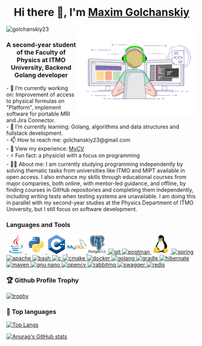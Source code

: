 <h1 align="center">Hi there 👋, I'm <a href="https://t.me/MaXimMaXiM209" target="_blank">Maxim Golchanskiy</a> 
</h1>
<img align="right" alt="Coding" width="320" src="https://raw.githubusercontent.com/devSouvik/devSouvik/master/gif3.gif">
<p align="left"> <img src="https://komarev.com/ghpvc/?username=golchanskiy23&label=Profile%20views&color=0e75b6&style=flat" alt="golchanskiy23" /> </p>
<h3 align="center">A second-year student of the Faculty of Physics at ITMO University, Backend Golang developer</h3>
- 🔭 I’m currently working on: Improvement of access to physical formulas on "Platform", implement software for portable MRI and Jira Connector.  </br>
- 🌱 I’m currently learning: Golang, algorithms and data structures and fullstack development.  </br>
- 📫 How to reach me: golchanskiy23@gmail.com  </br>
- 📄 View my experience: <a href="">MyCV</a>  </br>
- ⚡ Fun fact: a physicist with a focus on programming  </br>
- 🙋‍♂️ About me: I am currently studying programming independently by solving thematic tasks from universities like ITMO and MIPT available in open access. I also enhance my skills through educational courses from major companies, both online, with mentor-led guidance, and offline, by finding courses in GitHub repositories and completing them independently, including writing tests when testing systems are unavailable. I am doing this in parallel with my second-year studies at the Physics Department of ITMO University, but I still focus on software development.  </br>
<h3>Languages and Tools</h3>
<p align="left">
  <a href="https://www.java.com" target="_blank" rel="noreferrer"> <img src="https://raw.githubusercontent.com/devicons/devicon/master/icons/java/java-original.svg" alt="java" width="50" height="50"/> </a>
  <a href="https://www.python.org" target="_blank" rel="noreferrer"> <img src="https://raw.githubusercontent.com/devicons/devicon/master/icons/python/python-original.svg" alt="python" width="50" height="50"/> </a>
  <a href="https://www.w3schools.com/cpp/" target="_blank" rel="noreferrer"> <img src="https://raw.githubusercontent.com/devicons/devicon/master/icons/cplusplus/cplusplus-original.svg" alt="cplusplus" width="50" height="50"/> </a>
  <a href="https://www.mysql.com/" target="_blank" rel="noreferrer"> <img src="https://raw.githubusercontent.com/devicons/devicon/master/icons/mysql/mysql-original-wordmark.svg" alt="mysql" width="50" height="50"/> </a> 
  <a href="https://www.postgresql.org" target="_blank" rel="noreferrer"> <img src="https://raw.githubusercontent.com/devicons/devicon/master/icons/postgresql/postgresql-original-wordmark.svg" alt="postgresql" width="50" height="50"/> </a>
  <a href="https://git-scm.com/" target="_blank" rel="noreferrer"> <img src="https://www.vectorlogo.zone/logos/git-scm/git-scm-icon.svg" alt="git" width="50" height="50"/> </a>
  <a href="https://postman.com" target="_blank" rel="noreferrer"> <img src="https://www.vectorlogo.zone/logos/getpostman/getpostman-icon.svg" alt="postman" width="50" height="50"/> </a>
  <a href="https://www.linux.org/" target="_blank" rel="noreferrer"> <img src="https://raw.githubusercontent.com/devicons/devicon/master/icons/linux/linux-original.svg" alt="linux" width="50" height="50"/> </a>
  <a href="https://spring.io/" target="_blank" rel="noreferrer"> <img src="https://www.vectorlogo.zone/logos/springio/springio-icon.svg" alt="spring" width="50" height="50"/> </a>
  <a href="https://httpd.apache.org/" target="_blank" rel="noreferrer"> <img src="https://cdn.jsdelivr.net/gh/devicons/devicon@latest/icons/apache/apache-original.svg" alt="apache" width="50" height="50"/> </a>
  <a href="https://ru.wikipedia.org/wiki/Bash" target="_blank" rel="noreferrer"> <img src="https://cdn.jsdelivr.net/gh/devicons/devicon@latest/icons/bash/bash-original.svg" alt="bash" width="50" height="50"/> </a>
  <a href="https://www.w3schools.com/c/c_intro.php" target="_blank" rel="noreferrer"> <img src="https://cdn.jsdelivr.net/gh/devicons/devicon@latest/icons/c/c-original.svg" alt="c" width="50" height="50"/> </a>
  <a href="https://cmake.org/" target="_blank" rel="noreferrer"> <img src="https://cdn.jsdelivr.net/gh/devicons/devicon@latest/icons/cmake/cmake-original.svg" alt="cmake" width="50" height="50"/> </a> 
  <a href="https://www.docker.com/" target="_blank" rel="noreferrer"> <img src="https://cdn.jsdelivr.net/gh/devicons/devicon@latest/icons/docker/docker-original.svg" alt="docker" width="50" height="50"/> </a>
  <a href="https://go.dev/" target="_blank" rel="noreferrer"> <img src="https://cdn.jsdelivr.net/gh/devicons/devicon@latest/icons/go/go-original-wordmark.svg" alt="golang" width="50" height="50"/> </a>
  <a href="https://gradle.org/" target="_blank" rel="noreferrer"> <img src="https://cdn.jsdelivr.net/gh/devicons/devicon@latest/icons/gradle/gradle-original.svg" alt="gradle" width="50" height="50"/> </a>
  <a href="https://hibernate.org/" target="_blank" rel="noreferrer"> <img src="https://cdn.jsdelivr.net/gh/devicons/devicon@latest/icons/hibernate/hibernate-original.svg" alt="hibernate" width="50" height="50"/> </a>
  <a href="https://maven.apache.org/" target="_blank" rel="noreferrer"> <img src="https://cdn.jsdelivr.net/gh/devicons/devicon@latest/icons/maven/maven-original-wordmark.svg" alt="maven" width="50" height="50"/> </a>
   <a href="https://help.ubuntu.ru/wiki/nano" target="_blank" rel="noreferrer"> <img src="https://cdn.jsdelivr.net/gh/devicons/devicon@latest/icons/nano/nano-original-wordmark.svg"" alt="gnu nano" width="50" height="50"/> </a>
  <a href="https://opencv.org/" target="_blank" rel="noreferrer"> <img src="https://cdn.jsdelivr.net/gh/devicons/devicon@latest/icons/opencv/opencv-original-wordmark.svg" alt="opencv" width="50" height="50"/> </a>
  <a href="https://www.rabbitmq.com/" target="_blank" rel="noreferrer"> <img src="https://cdn.jsdelivr.net/gh/devicons/devicon@latest/icons/rabbitmq/rabbitmq-original.svg" alt="rabbitmq" width="50" height="50"/> </a>
  <a href="https://swagger.io/" target="_blank" rel="noreferrer"> <img src="https://cdn.jsdelivr.net/gh/devicons/devicon@latest/icons/swagger/swagger-original.svg"  alt="swagger" width="50" height="50"/> </a>
  <a href="https://redis.io/" target="_blank" rel="noreferrer"> <img src="https://cdn.jsdelivr.net/gh/devicons/devicon@latest/icons/redis/redis-original.svg"  alt="redis" width="50" height="50"/> </a>
  </p>

<h3>🏆 Github Profile Trophy</h3>

[![trophy](https://github-profile-trophy.vercel.app/?username=golchanskiy23)](https://github.com/golchanskiy23/github-profile-trophy)

<h3>👑 Top languages</h3>

[![Top Langs](https://github-readme-stats.vercel.app/api/top-langs/?username=golchanskiy23&layout=compact)](https://github.com/golchanskiy23/github-readme-stats)

[![Anurag's GitHub stats](https://github-readme-stats.vercel.app/api?username=golchanskiy23)](https://github.com/mMm1m/github-readme-stats)

<!--
Here are some ideas to get you started:

- 👯 I’m looking to collaborate on ...
- 🤔 I’m looking for help with ...
- 💬 Ask me about ...
- 😄 Pronouns: ...
-->

